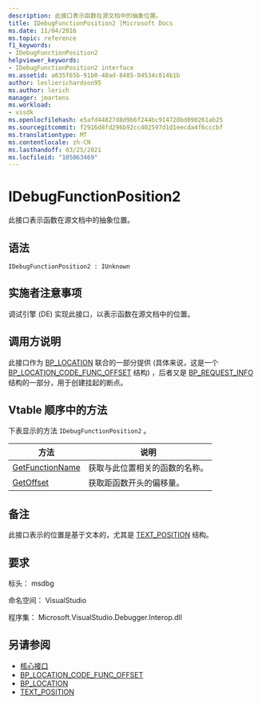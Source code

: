 ```yaml
---
description: 此接口表示函数在源文档中的抽象位置。
title: IDebugFunctionPosition2 |Microsoft Docs
ms.date: 11/04/2016
ms.topic: reference
f1_keywords:
- IDebugFunctionPosition2
helpviewer_keywords:
- IDebugFunctionPosition2 interface
ms.assetid: a835f65b-91b0-48ad-8485-04534c814b1b
author: leslierichardson95
ms.author: lerich
manager: jmartens
ms.workload:
- vssdk
ms.openlocfilehash: e5afd44827d8d9b6f244bc914728bd090261ab25
ms.sourcegitcommit: f2916d8fd296b92cc402597d1d1eecda4f6cccbf
ms.translationtype: MT
ms.contentlocale: zh-CN
ms.lasthandoff: 03/25/2021
ms.locfileid: "105063469"
---
```

# <a name="idebugfunctionposition2"></a>IDebugFunctionPosition2
此接口表示函数在源文档中的抽象位置。

## <a name="syntax"></a>语法

```
IDebugFunctionPosition2 : IUnknown
```

## <a name="notes-for-implementers"></a>实施者注意事项
 调试引擎 (DE) 实现此接口，以表示函数在源文档中的位置。

## <a name="notes-for-callers"></a>调用方说明
 此接口作为 [BP_LOCATION](../../../extensibility/debugger/reference/bp-location.md) 联合的一部分提供 (具体来说，这是一个 [BP_LOCATION_CODE_FUNC_OFFSET](../../../extensibility/debugger/reference/bp-location-code-func-offset.md) 结构) ，后者又是 [BP_REQUEST_INFO](../../../extensibility/debugger/reference/bp-request-info.md) 结构的一部分，用于创建挂起的断点。

## <a name="methods-in-vtable-order"></a>Vtable 顺序中的方法
 下表显示的方法 `IDebugFunctionPosition2` 。

|方法|说明|
|------------|-----------------|
|[GetFunctionName](../../../extensibility/debugger/reference/idebugfunctionposition2-getfunctionname.md)|获取与此位置相关的函数的名称。|
|[GetOffset](../../../extensibility/debugger/reference/idebugfunctionposition2-getoffset.md)|获取距函数开头的偏移量。|

## <a name="remarks"></a>备注
 此接口表示的位置是基于文本的，尤其是 [TEXT_POSITION](../../../extensibility/debugger/reference/text-position.md) 结构。

## <a name="requirements"></a>要求
 标头： msdbg

 命名空间： VisualStudio

 程序集： Microsoft.VisualStudio.Debugger.Interop.dll

## <a name="see-also"></a>另请参阅
- [核心接口](../../../extensibility/debugger/reference/core-interfaces.md)
- [BP_LOCATION_CODE_FUNC_OFFSET](../../../extensibility/debugger/reference/bp-location-code-func-offset.md)
- [BP_LOCATION](../../../extensibility/debugger/reference/bp-location.md)
- [TEXT_POSITION](../../../extensibility/debugger/reference/text-position.md)
